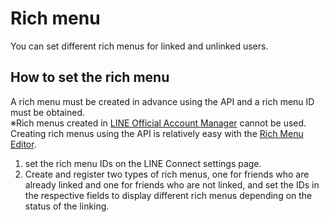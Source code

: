 # Rich menu
You can set different rich menus for linked and unlinked users.

## How to set the rich menu
A rich menu must be created in advance using the API and a rich menu ID must be obtained.  
※Rich menus created in [LINE Official Account Manager](https://manager.line.biz/) cannot be used.  
Creating rich menus using the API is relatively easy with the [Rich Menu Editor](https://richmenu.app.e-chan.cf/).
1. set the rich menu IDs on the LINE Connect settings page.
2. Create and register two types of rich menus, one for friends who are already linked and one for friends who are not linked, and set the IDs in the respective fields to display different rich menus depending on the status of the linking.